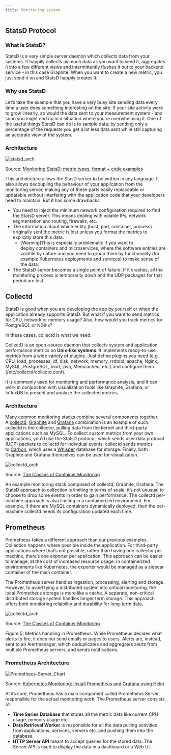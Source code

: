 ```yaml
---
title: Monitoring system
---
```


## StatsD Protocol

### What is StatsD?

StatsD is a very simple server daemon which collects data from your systems. It happily collects as much data as you want to send it, aggregates it into a few different views and intermittently flushes it out to your backend service - in this case Graphite. When you want to create a new metric, you just send it on and StatsD happily creates it.

### Why use StatsD

Let’s take the example that you have a very busy site sending data every time a user does something interesting on the site. If your site activity were to grow linearly, so would the data sent to your measurement system - and soon you might end up in a situation where you’re overwhelming it. One of the useful things StatsD can do is to sample data; by sending only a percentage of the requests you get a lot less data sent while still capturing an accurate view of the system.

### Architecture

![statsd_arch](/img/tech-concepts/statsd_arch.png)

Source: [Monitoring StatsD: metric types, format + code examples](https://sysdig.com/blog/monitoring-statsd-metrics/)

This architecture allows the StasD server to be written in any language. It also allows decoupling the behaviour of your application from the monitoring server, making any of these parts easily replaceable or updatable without interfering with the application code that your developers need to maintain. But it has some drawbacks:

-   You need to inject the minimum network configuration required to find the StatsD server. This means dealing with volatile IPs, network segmentation and routing, firewalls, etc.
-   The information about which entity (host, pod, container, process) originally sent the metric is lost unless you format the metrics to explicitly store this data.
    - [Warning]This is especially problematic if you want to deploy containers and microservices, where the software entities are volatile by nature and you need to group them by functionality (for example Kubernetes deployments and services) to make sense of the data.
-   The StatsD server becomes a single point of failure. If it crashes, all the monitoring process is temporarily down and the UDP packages for that period are lost.

## Collectd

StatsD is good when you are developing the app by yourself or when the application already supports StatsD. But what if you want to send metrics for CPU, network or memory usage? Also, how would you track metrics for PostgreSQL or NGinx? 

In these cases, collectd is what we need. 

CollectD is an open-source daemon that collects system and application performance metrics on **Unix-like systems**. It implements ready-to-use metrics from a wide variety of plugins. Just define plugins you need (e.g. CPU, load, processes, df, disk, network, memory, rrdtool, apache, Nginx, MySQL, PostgreSQL, bind, java, Memcached, etc.) and configure them (/etc/collectd/collectd.conf). 

It is commonly used for monitoring and performance analysis, and it can work in conjunction with visualization tools like Graphite, Grafana, or InfluxDB to present and analyze the collected metrics.


### Architecture

Many common monitoring stacks combine several components together. A [collectd](https://collectd.org/), [Graphite](https://graphiteapp.org/) and [Grafana](http://grafana.org/) combination is an example of such. collectd is the collector, pulling data from the kernel and third-party applications such as MySQL. To collect custom metrics from your own applications, you'd use the StatsD protocol, which sends user data protocol (UDP) packets to collectd for individual events. collectd sends metrics to [Carbon](https://github.com/graphite-project/carbon), which uses a [Whisper](https://github.com/graphite-project/whisper) database for storage. Finally, both Graphite and Grafana themselves can be used for visualization.

![collectd_arch](/img/tech-concepts/collectd_arch.png)

Source: [The Classes of Container Monitoring](https://thenewstack.io/classes-container-monitoring/)

An example monitoring stack composed of collectd, Graphite, Grafana.
The StatsD approach to collection is limiting in terms of scale; it’s not unusual to choose to drop some events in order to gain performance. The collectd per-machine approach is also limiting in a containerized environment. For example, if there are MySQL containers dynamically deployed, then the per-machine collectd needs its configuration updated each time.


## Prometheus

Prometheus takes a different approach than our previous examples. Collection happens where possible inside the application. For third-party applications where that’s not possible, rather than having one collector per machine, there’s one exporter per application. This approach can be easier to manage, at the cost of increased resource usage. In containerized environments like Kubernetes, the exporter would be managed as a sidecar container of the main container. 

The Prometheus server handles ingestion, processing, alerting and storage. However, to avoid tying a distributed system into critical monitoring, the local Prometheus storage is more like a cache. A separate, non-critical distributed storage system handles longer term storage. This approach offers both monitoring reliability and durability for long-term data.

![collectd_arch](/img/tech-concepts/prometheus_arch.png)

Source: [The Classes of Container Monitoring](https://thenewstack.io/classes-container-monitoring/)

Figure 5: Metrics handling in Prometheus.
While Prometheus decides what alerts to fire, it does not send emails or pages to users. Alerts are, instead, sent to an Alertmanager, which deduplicates and aggregates alerts from multiple Prometheus servers, and sends notifications.

### Prometheus Architecture

![Prometheus-Server_Chart](/img/tech-concepts/Prometheus-Server_Chart.png)

Source: [Kubernetes Monitoring: Install Prometheus and Grafana using Helm](https://k21academy.com/docker-kubernetes/prometheus-grafana-monitoring/)

At its core, Prometheus has a main component called Prometheus Server, responsible for the actual monitoring work. The Prometheus server consists of:

- **Time Series Database** that stores all the metric data like current CPU usage, memory usage etc.
- **Data Retrieval Worker** is responsible for all the data pulling activities from applications, services, servers etc. and pushing them into the database.
- **HTTP Server API** meant to accept queries for the stored data. The Server API is used to display the data in a dashboard or a Web UI.